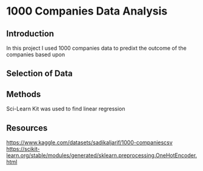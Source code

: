 # 1000 Companies Data Analysis

## Introduction
In this project I used 1000 companies data to predixt the outcome of the companies based upon 
## Selection of Data

## Methods
Sci-Learn Kit was used to find linear regression 
## Resources
https://www.kaggle.com/datasets/sadikaljarif/1000-companiescsv
https://scikit-learn.org/stable/modules/generated/sklearn.preprocessing.OneHotEncoder.html
